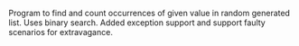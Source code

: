 Program to find and count occurrences of given value in random generated list. Uses binary search. Added exception support and support faulty scenarios for extravagance.